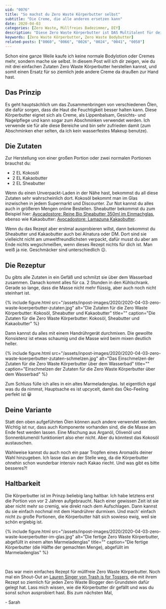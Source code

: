 ```yaml
---
uid: "0076"
title: "So machst du Zero Waste Körperbutter selbst"
subtitle: "Die Creme, die alle anderen ersetzen kann"
date: 2020-04-03
categories: [Zero Waste, Müllfreies Badezimmer, DIY]
description: "Diese Zero Waste Körperbutter ist DAS Multitalent für dein müllfreies Badezimmer. Sie ist einfach herzustellen und kann für vieles verwendet werden."
keywords: [Zero Waste Körperbutter, Zero Waste Bodybutter]
related-posts: ["0060", "0066", "0026", "0024", "0041", "0058"]
---
```

Schon eine ganze Weile kaufe ich keine normale Bodylotion oder Cremes mehr, sondern mache sie selbst. In diesem Post will ich dir zeigen, wie du mit drei einfachen Zutaten Zero Waste Körperbutter herstellen kannst, und somit einen Ersatz für so ziemlich jede andere Creme da draußen zur Hand hast.
<!--more-->

## Das Prinzip
Es geht hauptsächlich um das Zusammenbringen von verschiedenen Ölen, die dafür sorgen, dass die Haut die Feuchtigkeit besser halten kann. Diese Körperbutter eignet sich als Creme, als Lippenbalsam, Gesichts- und Nagelpflege und kann sogar zum Abschminken verwendet werden. Ich verwende sie für alle diese Bereiche und bin sehr zufrieden damit (zum Abschminken eher selten, da ich kein wasserfestes Makeup benutze).

## Die Zutaten
Zur Herstellung von einer großen Portion oder zwei normalen Portionen brauchst du:
* 2 EL Kokosöl
* 2 EL Kakaobutter
* 2 EL Sheabutter

Wenn du einen Unverpackt-Laden in der Nähe hast, bekommst du all diese Zutaten sehr wahrscheinlich dort. Kokosöl bekommt man im Glas inzwischen in jedem Supermarkt und Discounter. Zur Not kannst du alles auch in größeren Mengen online Bestellen. Sheabutter bekommst du zum Beispiel hier: [Avocadostore: Reine Bio Sheabutter 350ml im Einmachglas](https://www.avocadostore.de/products/141328-reine-bio-sheabutter-350ml-im-einmachglas-finigrana), ebenso wie Kakaobutter: [Avocadostore: Lamazuna Kakaobutter](https://www.avocadostore.de/products/93217-kakaobutter-lamazuna-2).

Wenn du das Rezept aber erstmal ausprobieren willst, dann bekommst du Sheabutter und Kakaobutter auch bei Alnatura oder DM. Dort sind sie vielleicht nicht am umweltfreundlichsten verpackt, dafür musst du aber am Ende nichts wegschmeißen, wenn dieses Rezept nichts für dich ist. Man weiß ja nie. Geschmäcker sind unterschiedlich 😉.

## Die Rezeptur
Du gibts alle Zutaten in ein Gefäß und schmilzt sie über dem Wasserbad zusammen. Danach kommt alles für ca. 2 Stunden in den Kühlschrank. Gerade so lange, dass die Masse nicht mehr flüssig, aber auch noch nicht steinhart ist.

{% include figure.html src="/assets/inpost-images/2020/2020-04-03-zero-waste-koerperbutter-zutaten.jpg" alt="Die Zutaten für die Zero Waste Körperbutter: Kokosöl, Sheabutter und Kakaobutter" title="" caption="Die Zutaten für die Zero Waste Körperbutter: Kokosöl, Sheabutter und Kakaobutter" %}

Dann kannst du alles mit einem Handrührgerät durchmixen. Die gewollte Konsistenz ist etwas schaumig und die Masse wird beim mixen deutlich heller.

{% include figure.html src="/assets/inpost-images/2020/2020-04-03-zero-waste-koerperbutter-zutaten-schmelzen.jpg" alt="Das Einschmelzen der Zutaten für die Zero Waste Körperbutter über dem Wasserbad" title="" caption="Einschmelzen der Zutaten für die Zero Waste Körperbutter über dem Wasserbad" %}

Zum Schluss fülle ich alles in ein altes Marmeladenglas. Ist eigentlich egal was du da nimmst, Hauptsache es ist upcycelt, damit das Öko-Feeling perfekt ist 😀

## Deine Variante
Statt den oben aufgeführten Ölen können auch andere verwendet werden. Wichtig ist nur, dass auch Komponente vorhanden sind, die die Masse am Ende fest werden lassen. Eine Mischung aus Arganöl, Olivenöl und Sonnenblumenöl funktioniert also eher nicht. Aber du könntest das Kokosöl austauschen.

Wahlweise kannst du auch noch ein paar Tropfen eines Aromaöls deiner Wahl hinzugeben. Ich lasse das an der Stelle weg, da die Körperbutter ohnehin schon wunderbar intensiv nach Kakao riecht. Und was gibt es bitte besseres?!

## Haltbarkeit
Die Körperbutter ist im Prinzp beliebig lang haltbar. Ich habe letztens erst die Portion von vor 2 Jahren aufgebraucht. Nach einer gewissen Zeit ist sie aber nicht mehr so cremig, wie direkt nach dem Aufschlagen. Dann kannst du sie einfach nochmal mit dem Handrührer durmixen. Und mach' einfach nicht zu große Portionen, die Körperbutter hält sich sowieso ewig, weil sie schön ergiebig ist.

{% include figure.html src="/assets/inpost-images/2020/2020-04-03-zero-waste-koerperbutter-im-glas.jpg" alt="Die fertige Zero Waste Körperbutter, abgefüllt in einem alten Marmeladenglas" title="" caption="Die fertige Körperbutter (die Hälfte der gemachten Menge), abgefüllt im Marmeladenglas" %}

&nbsp;

Das war mein einfaches Rezept für müllfreie Zero Waste Körperbutter. Noch mal ein Shout-Out an [Lauren Singer von Trash is for Tossers](http://trashisfortossers.com/), die mit ihrem Rezept so ziemlich für jeden Zero Waste Blogger den Grundstein dafür gelegt hat. Lass mich wissen, wie die Körperbutter dir gefällt und was du sonst schon ausprobiert hast. Bis zum nächsten Mal,

\- Sarah
